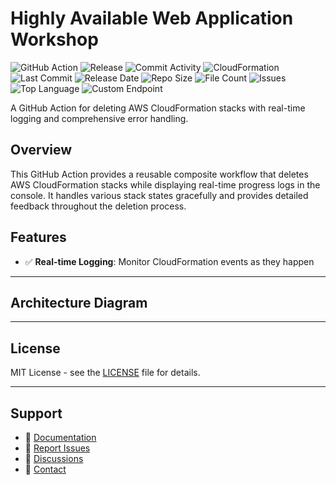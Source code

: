# Highly Available Web Application Workshop

![GitHub Action](https://img.shields.io/badge/GitHub-Action-blue?logo=github)&nbsp;![Release](https://github.com/subhamay-bhattacharyya/1401-highly-available-cft/actions/workflows/release.yaml/badge.svg)&nbsp;![Commit Activity](https://img.shields.io/github/commit-activity/t/subhamay-bhattacharyya/1401-highly-available-cft)&nbsp;![CloudFormation](https://img.shields.io/badge/AWS-CloudFormation-orange?logo=amazonaws)&nbsp;![Last Commit](https://img.shields.io/github/last-commit/subhamay-bhattacharyya/1401-highly-available-cft)&nbsp;![Release Date](https://img.shields.io/github/release-date/subhamay-bhattacharyya/1401-highly-available-cft)&nbsp;![Repo Size](https://img.shields.io/github/repo-size/subhamay-bhattacharyya/1401-highly-available-cft)&nbsp;![File Count](https://img.shields.io/github/directory-file-count/subhamay-bhattacharyya/1401-highly-available-cft)&nbsp;![Issues](https://img.shields.io/github/issues/subhamay-bhattacharyya/1401-highly-available-cft)&nbsp;![Top Language](https://img.shields.io/github/languages/top/subhamay-bhattacharyya/1401-highly-available-cft)&nbsp;![Custom Endpoint](https://img.shields.io/endpoint?url=https://gist.githubusercontent.com/bsubhamay/e7169892b2cb47ed992b6e0a7a28f4f1/raw/1401-highly-available-cft.json?)


A GitHub Action for deleting AWS CloudFormation stacks with real-time logging and comprehensive error handling.

## Overview

This GitHub Action provides a reusable composite workflow that deletes AWS CloudFormation stacks while displaying real-time progress logs in the console. It handles various stack states gracefully and provides detailed feedback throughout the deletion process.

## Features

- ✅ **Real-time Logging**: Monitor CloudFormation events as they happen

---

## Architecture Diagram


---

## License

MIT License - see the [LICENSE](LICENSE) file for details.

---

## Support

- 📖 [Documentation](https://github.com/subhamay-bhattacharyya/1401-highly-available-cft/wiki)
- 🐛 [Report Issues](https://github.com/subhamay-bhattacharyya/1401-highly-available-cft/issues)
- 💬 [Discussions](https://github.com/subhamay-bhattacharyya/1401-highly-available-cft/discussions)
- 📧 [Contact](mailto:support@subhamay.aws@gmail.com)
